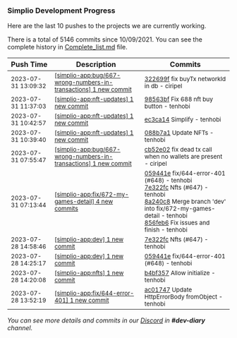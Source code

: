 
### Simplio Development Progress

Here are the last 10 pushes to the projects we are currently working.

There is a total of 5146 commits since 10/09/2021. You can see the complete history in
 [Complete_list.md](Complete_list.md) file.

| Push Time | Description | Commits |
| --- | --- | --- |
| <sub>2023-07-31 13:09:32</sub> | <sub>[[simplio-app:bug/667-wrong-numbers-in-transactions] 1 new commit](https://github.com/SimplioOfficial/simplio-app/commit/322699f8aeca61d081b32b22820ffae24442b3a3)</sub> | <sub>[322699f](https://github.com/SimplioOfficial/simplio-app/commit/322699f8aeca61d081b32b22820ffae24442b3a3) fix buyTx networkId in db - ciripel</sub> |
| <sub>2023-07-31 11:37:03</sub> | <sub>[[simplio-app:nft-updates] 1 new commit](https://github.com/SimplioOfficial/simplio-app/commit/98563bf6f1350db577ab6c2566fb945bea6f5a5c)</sub> | <sub>[98563bf](https://github.com/SimplioOfficial/simplio-app/commit/98563bf6f1350db577ab6c2566fb945bea6f5a5c) Fix 688 nft buy button - tenhobi</sub> |
| <sub>2023-07-31 10:42:57</sub> | <sub>[[simplio-app:nft-updates] 1 new commit](https://github.com/SimplioOfficial/simplio-app/commit/ec3ca142cb241b794baa91fa03b4fb4114f6cb21)</sub> | <sub>[ec3ca14](https://github.com/SimplioOfficial/simplio-app/commit/ec3ca142cb241b794baa91fa03b4fb4114f6cb21) Simplify - tenhobi</sub> |
| <sub>2023-07-31 10:39:40</sub> | <sub>[[simplio-app:nft-updates] 1 new commit](https://github.com/SimplioOfficial/simplio-app/commit/088b7a17325d8ffef50939ba217b71b2c89c76cf)</sub> | <sub>[088b7a1](https://github.com/SimplioOfficial/simplio-app/commit/088b7a17325d8ffef50939ba217b71b2c89c76cf) Update NFTs - tenhobi</sub> |
| <sub>2023-07-31 07:55:47</sub> | <sub>[[simplio-app:bug/667-wrong-numbers-in-transactions] 1 new commit](https://github.com/SimplioOfficial/simplio-app/commit/cb52e023b70c5decb609ead51d447da328c0ea5e)</sub> | <sub>[cb52e02](https://github.com/SimplioOfficial/simplio-app/commit/cb52e023b70c5decb609ead51d447da328c0ea5e) fix dead tx call when no wallets are present - ciripel</sub> |
| <sub>2023-07-31 07:13:44</sub> | <sub>[[simplio-app:fix/672-my-games-detail] 4 new commits](https://github.com/SimplioOfficial/simplio-app/compare/71d105fafe5a...856feb61edd5)</sub> | <sub>[059441e](https://github.com/SimplioOfficial/simplio-app/commit/059441e71d815904e0b85c610f6877953111149a) fix/644-error-401 (#648) - tenhobi<br>[7e322fc](https://github.com/SimplioOfficial/simplio-app/commit/7e322fc610a5b4ee3b06c4c3e9f04be66bc5dc38) Nfts (#647) - tenhobi<br>[8a240c8](https://github.com/SimplioOfficial/simplio-app/commit/8a240c8329677b64ffe9e7469821733560e8804e) Merge branch 'dev' into fix/672-my-games-detail - tenhobi<br>[856feb6](https://github.com/SimplioOfficial/simplio-app/commit/856feb61edd542e1355ef595630db9177d870f40) Fix issues and finish - tenhobi</sub> |
| <sub>2023-07-28 14:58:46</sub> | <sub>[[simplio-app:dev] 1 new commit](https://github.com/SimplioOfficial/simplio-app/commit/7e322fc610a5b4ee3b06c4c3e9f04be66bc5dc38)</sub> | <sub>[7e322fc](https://github.com/SimplioOfficial/simplio-app/commit/7e322fc610a5b4ee3b06c4c3e9f04be66bc5dc38) Nfts (#647) - tenhobi</sub> |
| <sub>2023-07-28 14:25:17</sub> | <sub>[[simplio-app:dev] 1 new commit](https://github.com/SimplioOfficial/simplio-app/commit/059441e71d815904e0b85c610f6877953111149a)</sub> | <sub>[059441e](https://github.com/SimplioOfficial/simplio-app/commit/059441e71d815904e0b85c610f6877953111149a) fix/644-error-401 (#648) - tenhobi</sub> |
| <sub>2023-07-28 14:20:08</sub> | <sub>[[simplio-app:nfts] 1 new commit](https://github.com/SimplioOfficial/simplio-app/commit/b4bf3572ee2b0a72455eded553b24dd6127e7e59)</sub> | <sub>[b4bf357](https://github.com/SimplioOfficial/simplio-app/commit/b4bf3572ee2b0a72455eded553b24dd6127e7e59) Allow initialize - tenhobi</sub> |
| <sub>2023-07-28 13:52:19</sub> | <sub>[[simplio-app:fix/644-error-401] 1 new commit](https://github.com/SimplioOfficial/simplio-app/commit/ac01747d52c369bb45e523736dc9ecd972a9f44e)</sub> | <sub>[ac01747](https://github.com/SimplioOfficial/simplio-app/commit/ac01747d52c369bb45e523736dc9ecd972a9f44e) Update HttpErrorBody fromObject - tenhobi</sub> |

_You can see more details and commits in our [Discord](https://discord.gg/aKhjuwZmdP) in **#dev-diary** channel._
